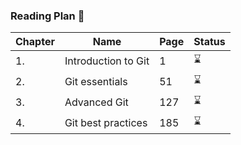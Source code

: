 ### Reading Plan 📘

|Chapter|Name|Page|Status|
|--|----|----|---------|
|1.|Introduction to Git|1|⌛️|
|2.|Git essentials|51|⌛️|
|3.|Advanced Git|127|⌛️|
|4.|Git best practices|185|⌛️|
